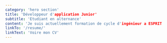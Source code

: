 ```yaml
---
category: 'hero section'
title: 'Développeur d'application Junior'
subtitle: 'Etudiant en alternance'
content: 'Je suis actuellement formation de cycle d'ingénieur a ESPRIT en alternance et j'occupe la poste de développeur d'application chez Vermeg.'
linkTo: '/resume/'
linkText: 'Voire mon CV'
---
```

